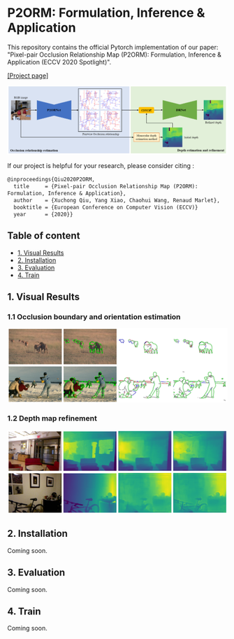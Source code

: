 # P2ORM: Formulation, Inference & Application 
This repository contains the official Pytorch implementation of our paper: "Pixel-pair Occlusion Relationship Map (P2ORM): Formulation, Inference & Application (ECCV 2020 Spotlight)". 

[[Project page]](http://imagine.enpc.fr/~qiux/P2ORM/)

<p align="center">
<img src="https://github.com/tim885/P2ORM/blob/master/img/overview.png" width="800px" alt="teaser">
</p>

If our project is helpful for your research, please consider citing : 
``` 
@inproceedings{Qiu2020P2ORM,
  title     = {Pixel-pair Occlusion Relationship Map (P2ORM): Formulation, Inference & Application},
  author    = {Xuchong Qiu, Yang Xiao, Chaohui Wang, Renaud Marlet},
  booktitle = {European Conference on Computer Vision (ECCV)}
  year      = {2020}}
```

## Table of content
* [1. Visual Results](#visual_results)
* [2. Installation](#installation)
* [3. Evaluation](#evaluation)
* [4. Train](#train)

## 1. Visual Results
### 1.1 Occlusion boundary and orientation estimation
<p align="center">
<img src="https://github.com/tim885/P2ORM/blob/master/img/occ_vis_bsds.png" width="800px" alt="occ_vis">
</p>

### 1.2 Depth map refinement
<p align="center">
<img src="https://github.com/tim885/P2ORM/blob/master/img/depth_vis_nyudv2.png" width="800px" alt="depth_vis">
</p>

## 2. Installation
Coming soon. 

## 3. Evaluation
Coming soon.

## 4. Train
Coming soon.